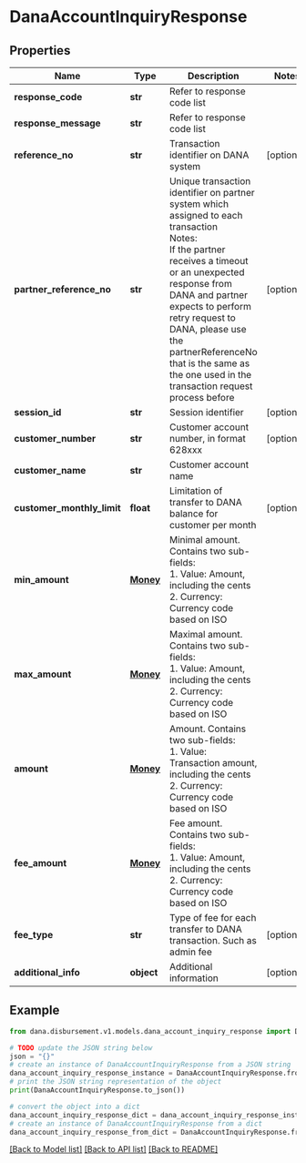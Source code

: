 # DanaAccountInquiryResponse


## Properties

Name | Type | Description | Notes
------------ | ------------- | ------------- | -------------
**response_code** | **str** | Refer to response code list | 
**response_message** | **str** | Refer to response code list | 
**reference_no** | **str** | Transaction identifier on DANA system | [optional] 
**partner_reference_no** | **str** | Unique transaction identifier on partner system which assigned to each transaction<br /> Notes:<br /> If the partner receives a timeout or an unexpected response from DANA and partner expects to perform retry request to DANA, please use the partnerReferenceNo that is the same as the one used in the transaction request process before  | [optional] 
**session_id** | **str** | Session identifier | [optional] 
**customer_number** | **str** | Customer account number, in format 628xxx | [optional] 
**customer_name** | **str** | Customer account name | 
**customer_monthly_limit** | **float** | Limitation of transfer to DANA balance for customer per month | [optional] 
**min_amount** | [**Money**](Money.md) | Minimal amount. Contains two sub-fields:<br /> 1. Value: Amount, including the cents<br /> 2. Currency: Currency code based on ISO  | 
**max_amount** | [**Money**](Money.md) | Maximal amount. Contains two sub-fields:<br /> 1. Value: Amount, including the cents<br /> 2. Currency: Currency code based on ISO  | 
**amount** | [**Money**](Money.md) | Amount. Contains two sub-fields:<br /> 1. Value: Transaction amount, including the cents<br /> 2. Currency: Currency code based on ISO  | 
**fee_amount** | [**Money**](Money.md) | Fee amount. Contains two sub-fields:<br /> 1. Value: Amount, including the cents<br /> 2. Currency: Currency code based on ISO  | 
**fee_type** | **str** | Type of fee for each transfer to DANA transaction. Such as admin fee | [optional] 
**additional_info** | **object** | Additional information | [optional] 

## Example

```python
from dana.disbursement.v1.models.dana_account_inquiry_response import DanaAccountInquiryResponse

# TODO update the JSON string below
json = "{}"
# create an instance of DanaAccountInquiryResponse from a JSON string
dana_account_inquiry_response_instance = DanaAccountInquiryResponse.from_json(json)
# print the JSON string representation of the object
print(DanaAccountInquiryResponse.to_json())

# convert the object into a dict
dana_account_inquiry_response_dict = dana_account_inquiry_response_instance.to_dict()
# create an instance of DanaAccountInquiryResponse from a dict
dana_account_inquiry_response_from_dict = DanaAccountInquiryResponse.from_dict(dana_account_inquiry_response_dict)
```
[[Back to Model list]](../README.md#documentation-for-models) [[Back to API list]](../README.md#documentation-for-api-endpoints) [[Back to README]](../README.md)



